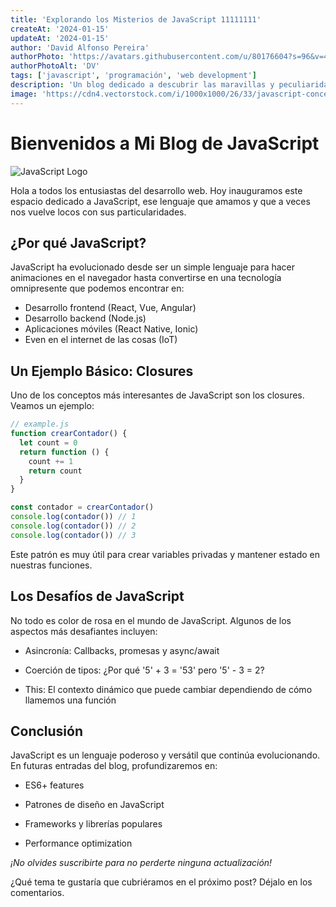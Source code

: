 ```yaml
---
title: 'Explorando los Misterios de JavaScript 11111111'
createAt: '2024-01-15'
updateAt: '2024-01-15'
author: 'David Alfonso Pereira'
authorPhoto: 'https://avatars.githubusercontent.com/u/80176604?s=96&v=4'
authorPhotoAlt: 'DV'
tags: ['javascript', 'programación', 'web development']
description: 'Un blog dedicado a descubrir las maravillas y peculiaridades de JavaScript, el lenguaje de la web.'
image: 'https://cdn4.vectorstock.com/i/1000x1000/26/33/javascript-concept-banner-header-vector-24192633.jpg'
---
```


# Bienvenidos a Mi Blog de JavaScript

![JavaScript Logo](https://cdn4.vectorstock.com/i/1000x1000/26/33/javascript-concept-banner-header-vector-24192633.jpg)

Hola a todos los entusiastas del desarrollo web. Hoy inauguramos este espacio dedicado a JavaScript, ese lenguaje que amamos y que a veces nos vuelve locos con sus particularidades.

## ¿Por qué JavaScript?

JavaScript ha evolucionado desde ser un simple lenguaje para hacer animaciones en el navegador hasta convertirse en una tecnología omnipresente que podemos encontrar en:

- Desarrollo frontend (React, Vue, Angular)
- Desarrollo backend (Node.js)
- Aplicaciones móviles (React Native, Ionic)
- Even en el internet de las cosas (IoT)

## Un Ejemplo Básico: Closures

Uno de los conceptos más interesantes de JavaScript son los closures. Veamos un ejemplo:

```javascript
// example.js
function crearContador() {
  let count = 0
  return function () {
    count += 1
    return count
  }
}

const contador = crearContador()
console.log(contador()) // 1
console.log(contador()) // 2
console.log(contador()) // 3
```

Este patrón es muy útil para crear variables privadas y mantener estado en nuestras funciones.

## Los Desafíos de JavaScript

No todo es color de rosa en el mundo de JavaScript. Algunos de los aspectos más desafiantes incluyen:

- Asincronía: Callbacks, promesas y async/await

- Coerción de tipos: ¿Por qué '5' + 3 = '53' pero '5' - 3 = 2?

- This: El contexto dinámico que puede cambiar dependiendo de cómo llamemos una función

## Conclusión

JavaScript es un lenguaje poderoso y versátil que continúa evolucionando. En futuras entradas del blog, profundizaremos en:

- ES6+ features

- Patrones de diseño en JavaScript

- Frameworks y librerías populares

- Performance optimization

_¡No olvides suscribirte para no perderte ninguna actualización!_

¿Qué tema te gustaría que cubriéramos en el próximo post? Déjalo en los comentarios.
